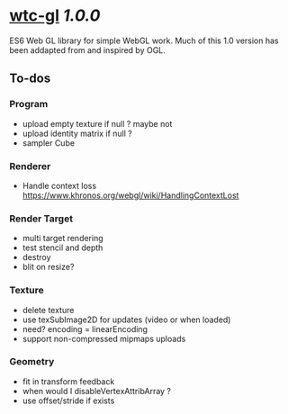# [wtc-gl](https://github.com/wethegit/wtc-gl#readme) _1.0.0_

ES6 Web GL library for simple WebGL work. Much of this 1.0 version has been addapted from and inspired by OGL.

## To-dos

### Program

- upload empty texture if null ? maybe not
- upload identity matrix if null ?
- sampler Cube

### Renderer

- Handle context loss https://www.khronos.org/webgl/wiki/HandlingContextLost

### Render Target

- multi target rendering
- test stencil and depth
- destroy
- blit on resize?

### Texture

- delete texture
- use texSubImage2D for updates (video or when loaded)
- need? encoding = linearEncoding
- support non-compressed mipmaps uploads

### Geometry

- fit in transform feedback
- when would I disableVertexAttribArray ?
- use offset/stride if exists
